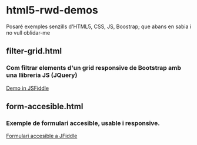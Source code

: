 # html5-rwd-demos
Posaré exemples senzills d'HTML5, CSS, JS, Boostrap; que abans en sabia i no vull oblidar-me 

## filter-grid.html

### Com filtrar elements d'un grid responsive de Bootstrap amb una llibreria JS (JQuery)

[Demo in JSFiddle](https://jsfiddle.net/mamorosdev/va371jc9/1/)

## form-accesible.html

### Exemple de formulari accesible, usable i responsive.

[Formulari accesible a JFiddle](https://jsfiddle.net/mamorosdev/bd5jgt4q/4/)
